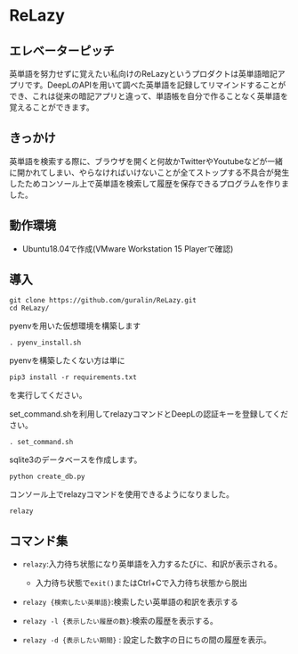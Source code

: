 # ReLazy
## エレベーターピッチ
英単語を努力せずに覚えたい私向けのReLazyというプロダクトは英単語暗記アプリです。DeepLのAPIを用いて調べた英単語を記録してリマインドすることができ、これは従来の暗記アプリと違って、単語帳を自分で作ることなく英単語を覚えることができます。

## きっかけ
英単語を検索する際に、ブラウザを開くと何故かTwitterやYoutubeなどが一緒に開かれてしまい、やらなければいけないことが全てストップする不具合が発生したためコンソール上で英単語を検索して履歴を保存できるプログラムを作りました。

## 動作環境
- Ubuntu18.04で作成(VMware Workstation 15 Playerで確認)


## 導入
~~~
git clone https://github.com/guralin/ReLazy.git
cd ReLazy/
~~~

pyenvを用いた仮想環境を構築します
~~~
. pyenv_install.sh
~~~
pyenvを構築したくない方は単に
~~~
pip3 install -r requirements.txt
~~~
を実行してください。


set_command.shを利用してrelazyコマンドとDeepLの認証キーを登録してください。

~~~
. set_command.sh
~~~

sqlite3のデータベースを作成します。

~~~
python create_db.py
~~~

コンソール上でrelazyコマンドを使用できるようになりました。
~~~
relazy
~~~

## コマンド集
- `relazy`:入力待ち状態になり英単語を入力するたびに、和訳が表示される。
    - 入力待ち状態で`exit()`またはCtrl+Cで入力待ち状態から脱出

- `relazy {検索したい英単語}`:検索したい英単語の和訳を表示する

- `relazy -l {表示したい履歴の数}`:検索の履歴を表示する。

- `relazy -d {表示したい期間}` : 設定した数字の日にちの間の履歴を表示。

